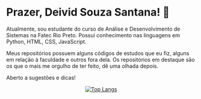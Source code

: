# Prazer, Deivid Souza Santana! 👋
Atualmente, sou estudante do curso de Análise e Desenvolvimento de Sistemas na Fatec Rio Preto. Possui conhecimento nas linguagens em Python, HTML, CSS, JavaScript.

Meus repositórios possuem alguns códigos de estudos que eu fiz, alguns em relação à faculdade e outros fora dela. Os repositórios em destaque são os que o mais me orgulho de ter feito, dê uma olhada depois.
 
Aberto a sugestões e dicas!

<div align="center">
<p>

[![Top Langs](https://github-readme-stats.vercel.app/api/top-langs/?username=deividsousan)](https://github.com/anuraghazra/github-readme-stats)

</p>
</div>



